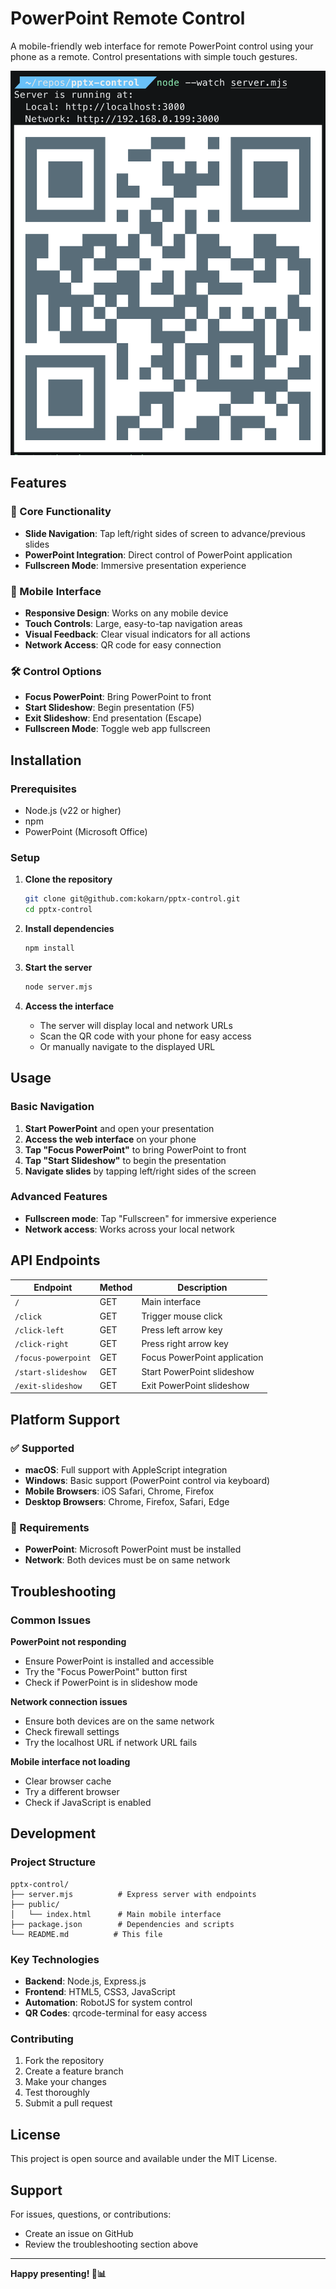 # PowerPoint Remote Control

A mobile-friendly web interface for remote PowerPoint control using your phone as a remote. Control presentations with simple touch gestures.

![Usage Example](usage.png)

## Features

### 🎯 Core Functionality
- **Slide Navigation**: Tap left/right sides of screen to advance/previous slides
- **PowerPoint Integration**: Direct control of PowerPoint application
- **Fullscreen Mode**: Immersive presentation experience

### 📱 Mobile Interface
- **Responsive Design**: Works on any mobile device
- **Touch Controls**: Large, easy-to-tap navigation areas
- **Visual Feedback**: Clear visual indicators for all actions
- **Network Access**: QR code for easy connection

### 🛠️ Control Options
- **Focus PowerPoint**: Bring PowerPoint to front
- **Start Slideshow**: Begin presentation (F5)
- **Exit Slideshow**: End presentation (Escape)
- **Fullscreen Mode**: Toggle web app fullscreen

## Installation

### Prerequisites
- Node.js (v22 or higher)
- npm
- PowerPoint (Microsoft Office)

### Setup
1. **Clone the repository**
   ```bash
   git clone git@github.com:kokarn/pptx-control.git
   cd pptx-control
   ```

2. **Install dependencies**
   ```bash
   npm install
   ```

3. **Start the server**
   ```bash
   node server.mjs
   ```

4. **Access the interface**
   - The server will display local and network URLs
   - Scan the QR code with your phone for easy access
   - Or manually navigate to the displayed URL

## Usage

### Basic Navigation
1. **Start PowerPoint** and open your presentation
2. **Access the web interface** on your phone
3. **Tap "Focus PowerPoint"** to bring PowerPoint to front
4. **Tap "Start Slideshow"** to begin the presentation
5. **Navigate slides** by tapping left/right sides of the screen

### Advanced Features
- **Fullscreen mode**: Tap "Fullscreen" for immersive experience
- **Network access**: Works across your local network

## API Endpoints

| Endpoint | Method | Description |
|----------|--------|-------------|
| `/` | GET | Main interface |
| `/click` | GET | Trigger mouse click |
| `/click-left` | GET | Press left arrow key |
| `/click-right` | GET | Press right arrow key |
| `/focus-powerpoint` | GET | Focus PowerPoint application |
| `/start-slideshow` | GET | Start PowerPoint slideshow |
| `/exit-slideshow` | GET | Exit PowerPoint slideshow |

## Platform Support

### ✅ Supported
- **macOS**: Full support with AppleScript integration
- **Windows**: Basic support (PowerPoint control via keyboard)
- **Mobile Browsers**: iOS Safari, Chrome, Firefox
- **Desktop Browsers**: Chrome, Firefox, Safari, Edge

### 🔧 Requirements
- **PowerPoint**: Microsoft PowerPoint must be installed
- **Network**: Both devices must be on same network

## Troubleshooting

### Common Issues

**PowerPoint not responding**
- Ensure PowerPoint is installed and accessible
- Try the "Focus PowerPoint" button first
- Check if PowerPoint is in slideshow mode

**Network connection issues**
- Ensure both devices are on the same network
- Check firewall settings
- Try the localhost URL if network URL fails

**Mobile interface not loading**
- Clear browser cache
- Try a different browser
- Check if JavaScript is enabled

## Development

### Project Structure
```
pptx-control/
├── server.mjs          # Express server with endpoints
├── public/
│   └── index.html      # Main mobile interface
├── package.json        # Dependencies and scripts
└── README.md          # This file
```

### Key Technologies
- **Backend**: Node.js, Express.js
- **Frontend**: HTML5, CSS3, JavaScript
- **Automation**: RobotJS for system control
- **QR Codes**: qrcode-terminal for easy access

### Contributing
1. Fork the repository
2. Create a feature branch
3. Make your changes
4. Test thoroughly
5. Submit a pull request

## License

This project is open source and available under the MIT License.

## Support

For issues, questions, or contributions:
- Create an issue on GitHub
- Review the troubleshooting section above

---

**Happy presenting! 🎤📊**
